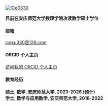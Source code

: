 

[![ICe0330](https://img.shields.io/badge/ICe0330-github-blue?logo=github)](https://github.com/ICe0330)

**目前在安庆师范大学数理学院攻读数学硕士学位**

#### 邮箱
[icexu330@126.com](mailto:icexu330@126.com)

#### ORCID 个人主页
[访问我的 ORCID 个人主页](https://orcid.org/0009-0009-6216-2201)

#### 教育经历
**硕士, 数学, 安庆师范大学, 2023-2026 (预计)**<br>
**学士, 数学与应用数学, 安庆师范大学, 2018-2022**